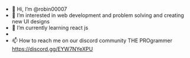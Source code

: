 - 👋 Hi, I’m @robin00007
- 👀 I’m interested in web development and problem solving and creating new UI designs 
- 🌱 I’m currently learning react js 
-  
- 📫 How to reach me on our discord community THE PROgrammer https://discord.gg/EYW7NYeXPU  

<!---
robin00007/robin00007 is a ✨ special ✨ repository because its `README.md` (this file) appears on your GitHub profile.
You can click the Preview link to take a look at your changes.
--->
